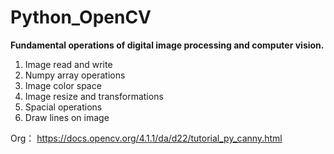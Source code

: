# Python_OpenCV
**Fundamental operations of digital image processing and computer vision.**
1. Image read and write
2. Numpy array operations 
3. Image color space
4. Image resize and transformations 
5. Spacial operations
6. Draw lines on image



Org： https://docs.opencv.org/4.1.1/da/d22/tutorial_py_canny.html
